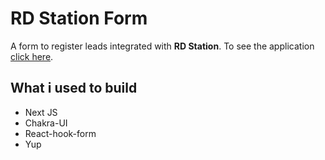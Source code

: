 # RD Station Form

A form to register leads integrated with **RD Station**. To see the application [click here](https://samuel-vianna.github.io/rd-station-form).

## What i used to build

- Next JS
- Chakra-UI
- React-hook-form
- Yup
